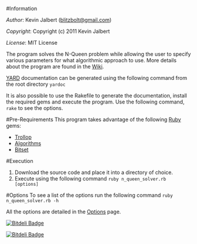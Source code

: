 #Information

*Author*:    Kevin Jalbert  (blitzbolt@gmail.com)

*Copyright*: Copyright (c) 2011 Kevin Jalbert

*License*:   MIT License

The program solves the N-Queen problem while allowing the user to specify various parameters for what algorithmic approach to use. More details about the program are found in the [Wiki](https://github.com/kevinjalbert/n_queen_solver/wiki "Wiki").

[YARD](http://yardoc.org/ "YARD") documentation can be generated using the following command from the root directory ```yardoc```

It is also possible to use the Rakefile to generate the documentation, install the required gems and execute the program. Use the following command, ```rake``` to see the options.

#Pre-Requirements
This program takes advantage of the following [Ruby](http://www.ruby-lang.org "Ruby") gems:

* [Trollop](http://trollop.rubyforge.org/ "Trollop")
* [Algorithms](http://rubyforge.org/projects/algorithms/ "Algorithms")
* [Bitset](https://github.com/tyler/bitset "Bitset")

#Execution
1. Download the source code and place it into a directory of choice.
2. Execute using the following command ```ruby n_queen_solver.rb [options]```

#Options
To see a list of the options run the following command ```ruby n_queen_solver.rb -h```

All the options are detailed in the [Options](https://github.com/kevinjalbert/n_queen_solver/wiki/Options "Options") page.


[![Bitdeli Badge](https://d2weczhvl823v0.cloudfront.net/kevinjalbert/n_queen_solver/trend.png)](https://bitdeli.com/free "Bitdeli Badge")



[![Bitdeli Badge](https://d2weczhvl823v0.cloudfront.net/kevinjalbert/n_queen_solver/trend.png)](https://bitdeli.com/free "Bitdeli Badge")

